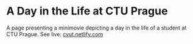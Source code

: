 # A Day in the Life at CTU Prague
A page presenting a minimovie depicting a day in the life of a student at CTU Prague.
See live: [cvut.netlify.com](https://cvut.netlify.com)
